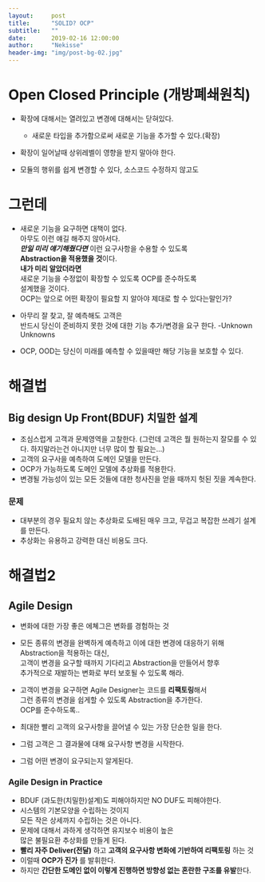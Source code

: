 ```yaml
---
layout:     post
title:      "SOLID? OCP"
subtitle:   ""
date:       2019-02-16 12:00:00
author:     "Nekisse"
header-img: "img/post-bg-02.jpg"
---
```

 


# Open Closed Principle (개방폐쇄원칙)

 - 확장에 대해서는 열려있고 변경에 대해서는 닫혀있다.
   - 새로운 타입을 추가함으로써 새로운 기능을 추가할 수 있다.(확장)
   
 - 확장이 일어날때 상위레벨이 영향을 받지 말아야 한다.
 - 모듈의 행위를 쉽게 변경할 수 있다, 소스코드 수정하지 않고도
 


# 그런데
- 새로운 기능을 요구하면 대책이 없다.  
아무도 이런 얘길 해주지 않아서다.  
***만일 미리 얘기해줬다면*** 이런 요구사항을 수용할 수 있도록  
**Abstraction을 적용했을 것**이다.  
**내가 미리 알았더라면**  
새로운 기능을 수정없이 확장할 수 있도록 OCP를 준수하도록  
설계했을 것이다.  
OCP는 앞으로 어떤 확장이 필요할 지 알아야 제대로 할 수 있다는말인가?

- 아무리 잘 찾고, 잘 예측해도 고객은  
반드시 당신이 준비하지 못한 것에 대한 기능 추가/변경을 요구 한다. -Unknown Unknowns

- OCP, OOD는 당신이 미래를 예측할 수 있을때만 해당 기능을 보호할 수 있다.

# 해결법
## Big design Up Front(BDUF) 치밀한 설계
- 조심스럽게 고객과 문제영역을 고찰한다. (그런데 고객은 뭘 원하는지 잘모를 수 있다.
하지말라는건 아니지만 너무 많이 할 필요는...)
- 고객의 요구사을 예측하여 도메인 모델을 만든다.
- OCP가 가능하도록 도메인 모델에 추상화를 적용한다.
- 변경될 가능성이 있는 모든 것들에 대한 청사진을 얻을 때까지 헛된 짓을 계속한다.

### 문제
- 대부분의 경우 필요치 않는 추상화로 도배된 매우 크고, 무겁고 복잡한 쓰레기 설계를 만든다.
- 추상화는 유용하고 강력한 대신 비용도 크다.

# 해결법2
## Agile Design
- 변화에 대한 가장 좋은 에쳬그은 변화를 경험하는 것
- 모든 종류의 변경을 완벽하게 예측하고 이에 대한 변경에 대응하기 위해  
Abstraction을 적용하는 대신,  
고객이 변경을 요구할 때까지 기다리고 Abstraction을 만들어서 향후  
추가적으로 재발하는 변화로 부터 보호될 수 있도록 해라.
- 고객이 변경을 요구하면 Agile Designer는 코드를 **리팩토링**해서  
그런 종류의 변경을 쉽게할 수 있도록 Abstraction을 추가한다.  
OCP를 준수하도록.. 

- 최대한 빨리 고객의 요구사항을 끌어낼 수 있는 가장 단순한 일을 한다.
- 그럼 고객은 그 결과물에 대해 요구사항 변경을 시작한다.
- 그럼 어떤 변경이 요구되는지 알게된다.

### Agile Design in Practice
- BDUF (과도한(치밀한)설계)도 피해야하지만 NO DUF도 피해야한다.
- 시스템의 기본모양을 수립하는 것이지  
모든 작은 상세까지 수립하는 것은 아니다.
- 문제에 대해서 과하게 생각하면 유지보수 비용이 높은  
많은 불필요환 추상화를 만들게 된다.
- **빨리 자주 Deliver(전달)** 하고 **고객의 요구사항 변화에 기반하여 리팩토링** 하는 것
- 이럴때 **OCP가 진가** 를 발휘한다.
- 하지만 **간단한 도메인 없이 이렇게 진행하면 방향성 없는 혼란한 구조를 유발**한다.

